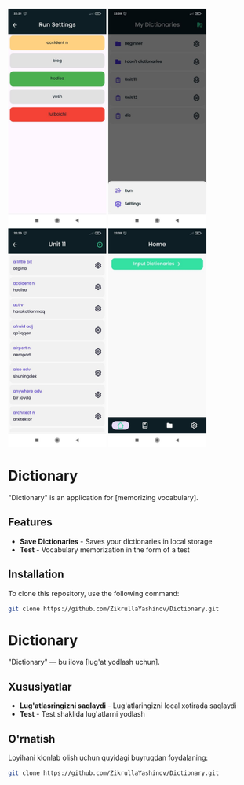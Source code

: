 <p float="left">
  <img src="./screen1.jpg" alt="App Screenshot" width="200" height="444"/>
  <img src="./screen2.jpg" alt="App Screenshot" width="200" height="444"/>
  <img src="./screen3.jpg" alt="App Screenshot" width="200" height="444"/>
  <img src="./screen4.jpg" alt="App Screenshot" width="200" height="444"/>
</p>

# Dictionary

"Dictionary" is an application for [memorizing vocabulary].

## Features

- **Save Dictionaries** - Saves your dictionaries in local storage
- **Test** - Vocabulary memorization in the form of a test

## Installation

To clone this repository, use the following command:

```bash
git clone https://github.com/ZikrullaYashinov/Dictionary.git
```

# Dictionary

"Dictionary" — bu ilova [lug'at yodlash uchun].

## Xususiyatlar

- **Lug'atlasringizni saqlaydi** - Lug'atlaringizni local xotirada saqlaydi
- **Test** - Test shaklida lug'atlarni yodlash

## O'rnatish

Loyihani klonlab olish uchun quyidagi buyruqdan foydalaning:

```bash
git clone https://github.com/ZikrullaYashinov/Dictionary.git
```
